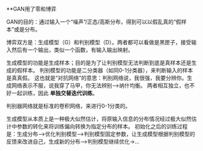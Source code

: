 **GAN用了零和博弈

GAN的目的：通过输入一个“噪声”/正态/高斯分布，得到可以以假乱真的“假样本”或是分布。

博弈双方是：生成模型（G）和判别模型（D）。两者都可以看做是黑匣子，接受输入然后有一个输出，类似一个函数，有输入输出映射。

生成模型的功能是生成样本；目的是为了让判别模型无法判断到底是真样本还是生成的假样本。
判别模型的功能是二分类器（如同0-1分类器），来判断输入的样本是真真假。
这也就是“对抗网络”的意思：判别网络说，我很强，我要分辨你。生成网络表示不服，说我穿了马甲，你无法辨别——>纳什均衡。
两者相互独立，也不好一起训练，因此 **单独交替迭代训练**。

判别器网络就是标准的卷积网络，来进行0-1分类的。

生成模型从本质上是一种极大似然估计，将原输入信息的分布情况经过极大似然估计中参数的转化来将训练偏向转换为指定分布的样本。
初始化之后的训练过程是：生成分布——>优化判别模型——>判别模型固定参数，让生成模型根据判别模型的反馈来改进自己，生成新的分布——>判别模型继续优化->...



